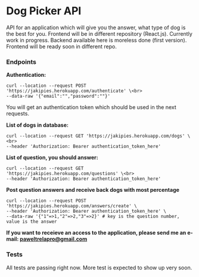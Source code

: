 # Dog Picker API

API for an application which will give you the answer, what type of dog is the best for you. Frontend will be in different repository (React.js). Currently work in progress. Backend available here is moreless done (first version). Frontend will be ready soon in different repo.

### Endpoints
**Authentication:**<br>
```
curl --location --request POST 'https://jakipies.herokuapp.com/authenticate' \<br>
--data-raw '{"email":"","password":""}'
```
You will get an authentication token which should be used in the next requests.

**List of dogs in database:**<br>
```
curl --location --request GET 'https://jakipies.herokuapp.com/dogs' \<br>
--header 'Authorization: Bearer authentication_token_here'
```

**List of question, you should answer:**<br>
```
curl --location --request GET 'https://jakipies.herokuapp.com/questions' \<br>
--header 'Authorization: Bearer authentication_token_here'
```

**Post question answers and receive back dogs with most percentage**
```
curl --location --request POST 'https://jakipies.herokuapp.com/answers/create' \
--header 'Authorization: Bearer authentication_token_here' \
--data-raw '{"1"=>1,"2"=>2,"3"=>2}' # key is the question number, value is the answer
```

**If you want to receieve an access to the application, please send me an e-mail: paweltrelapro@gmail.com**

### Tests

All tests are passing right now. More test is expected to show up very soon.
